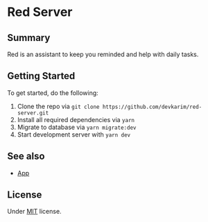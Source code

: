 # Red Server

## Summary

Red is an assistant to keep you reminded and help with daily tasks.

## Getting Started

To get started, do the following:

1. Clone the repo via `git clone https://github.com/devkarim/red-server.git`
2. Install all required dependencies via `yarn`
3. Migrate to database via `yarn migrate:dev`
4. Start development server with `yarn dev`

## See also

- [App](https://github.com/devkarim/red-mobile)

## License

Under [MIT](https://github.com/devkarim/red-server/blob/main/LICENSE.md) license.
